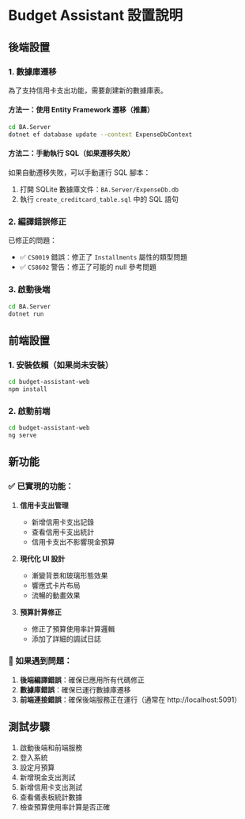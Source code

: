 # Budget Assistant 設置說明

## 後端設置

### 1. 數據庫遷移
為了支持信用卡支出功能，需要創建新的數據庫表。

#### 方法一：使用 Entity Framework 遷移（推薦）
```bash
cd BA.Server
dotnet ef database update --context ExpenseDbContext
```

#### 方法二：手動執行 SQL（如果遷移失敗）
如果自動遷移失敗，可以手動運行 SQL 腳本：

1. 打開 SQLite 數據庫文件：`BA.Server/ExpenseDb.db`
2. 執行 `create_creditcard_table.sql` 中的 SQL 語句

### 2. 編譯錯誤修正
已修正的問題：
- ✅ `CS0019` 錯誤：修正了 `Installments` 屬性的類型問題
- ✅ `CS8602` 警告：修正了可能的 null 參考問題

### 3. 啟動後端
```bash
cd BA.Server
dotnet run
```

## 前端設置

### 1. 安裝依賴（如果尚未安裝）
```bash
cd budget-assistant-web
npm install
```

### 2. 啟動前端
```bash
cd budget-assistant-web
ng serve
```

## 新功能

### ✅ 已實現的功能：
1. **信用卡支出管理**
   - 新增信用卡支出記錄
   - 查看信用卡支出統計
   - 信用卡支出不影響現金預算

2. **現代化 UI 設計**
   - 漸變背景和玻璃形態效果
   - 響應式卡片布局
   - 流暢的動畫效果

3. **預算計算修正**
   - 修正了預算使用率計算邏輯
   - 添加了詳細的調試日誌

### 🔧 如果遇到問題：

1. **後端編譯錯誤**：確保已應用所有代碼修正
2. **數據庫錯誤**：確保已運行數據庫遷移
3. **前端連接錯誤**：確保後端服務正在運行（通常在 http://localhost:5091）

## 測試步驟

1. 啟動後端和前端服務
2. 登入系統
3. 設定月預算
4. 新增現金支出測試
5. 新增信用卡支出測試
6. 查看儀表板統計數據
7. 檢查預算使用率計算是否正確